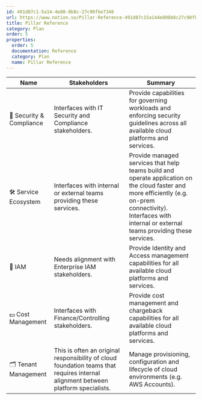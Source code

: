 ```yaml
---
id: 491d87c1-5a14-4e80-8b8c-27c90fbe7346
url: https://www.notion.so/Pillar-Reference-491d87c15a144e808b8c27c90fbe7346
title: Pillar Reference
category: Plan
order: 5
properties:
  order: 5
  documentation: Reference
  category: Plan
  name: Pillar Reference
---
```


<!-- included database 8c5361ad-0902-40b9-9392-0e2897cfcb7a -->
| Name                     | Stakeholders                                                                                                                      | Summary                                                                                                                                                                                                           |
| ------------------------ | --------------------------------------------------------------------------------------------------------------------------------- | ----------------------------------------------------------------------------------------------------------------------------------------------------------------------------------------------------------------- |
| 🔖 Security & Compliance | Interfaces with IT Security and Compliance stakeholders.                                                                          | Provide capabilities for governing workloads and enforcing security guidelines across all available cloud platforms and services.                                                                                 |
| 🛠 Service Ecosystem     | Interfaces with internal or external teams providing these services.                                                              | Provide managed services that help teams build and operate application on the cloud faster and more efficiently (e.g. on-prem connectivity). Interfaces with internal or external teams providing these services. |
| 🔐 IAM                   | Needs alignment with Enterprise IAM stakeholders.                                                                                 | Provide Identity and Access management capabilities for all available cloud platforms and services.                                                                                                               |
| 💵 Cost Management       | Interfaces with Finance/Controlling stakeholders.                                                                                 | Provide cost management and chargeback capabilities for all available cloud platforms and services.                                                                                                               |
| 🗂 Tenant Management     | This is often an original responsibility of cloud foundation teams that requires internal alignment between platform specialists. | Manage provisioning, configuration and lifecycle of cloud environments (e.g. AWS Accounts).                                                                                                                       |
